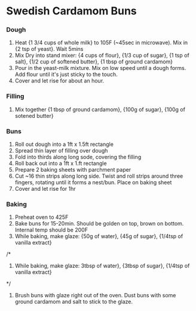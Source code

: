 # Swedish Cardamom Buns


### Dough

1. Heat {1 3/4 cups of whole milk} to 105F (~45sec in microwave). Mix in {2 tsp of yeast}. Wait 5mins
1. Mix Dry into stand mixer: {4 cups of flour}, {1/3 cup of sugar}, {1 tsp of salt}, {1/2 cup of softened butter}, {1 tbsp of ground cardamom}
1. Pour in the yeast-milk mixture. Mix on low speed until a dough forms. Add flour until it's just sticky to the touch.
1. Cover and let rise for about an hour.


### Filling
1. Mix together {1 tbsp of ground cardamom}, {100g of sugar}, {100g of sotened butter}


### Buns
1. Roll out dough into a 1ft x 1.5ft rectangle
1. Spread thin layer of filling over dough
1. Fold into thirds along long sode, covering the filling
1. Roll back out into a 1ft x 1.ft rectangle
1. Prepare 2 baking sheets with parchment paper
1. Cut ~16 thin strips along long side. Twist and roll strips around three fingers, rotating until it forms a nest/bun. Place on baking sheet
1. Cover and let rise for 1hr

### Baking
1. Preheat oven to 425F
1. Bake buns for 15-20min. Should be golden on top, brown on bottom. Internal temp should be 200F
1. While baking, make glaze: {50g of water}, {45g of sugar}, {1/4tsp of vanilla extract}

/*

1. While baking, make glaze: 3tbsp of water}, {3tbsp of sugar}, {1/4tsp of vanilla extract}

*/

1. Brush buns with glaze right out of the oven. Dust buns with some ground cardamom and salt to stick to the glaze.
